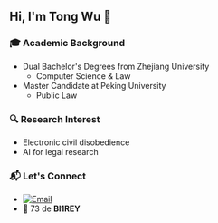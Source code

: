## Hi, I'm Tong Wu 👋

### 🎓 Academic Background
* Dual Bachelor's Degrees from Zhejiang University
  * Computer Science & Law
* Master Candidate at Peking University
  * Public Law

### 🔍 Research Interest
* Electronic civil disobedience
* AI for legal research

### 📬 Let's Connect
* [![Email](https://img.shields.io/badge/Email-wutong%40law.pku.edu.cn-blue?style=flat-square&logo=gmail)](mailto:wutong@law.pku.edu.cn)
* 📡 73 de **BI1REY**
